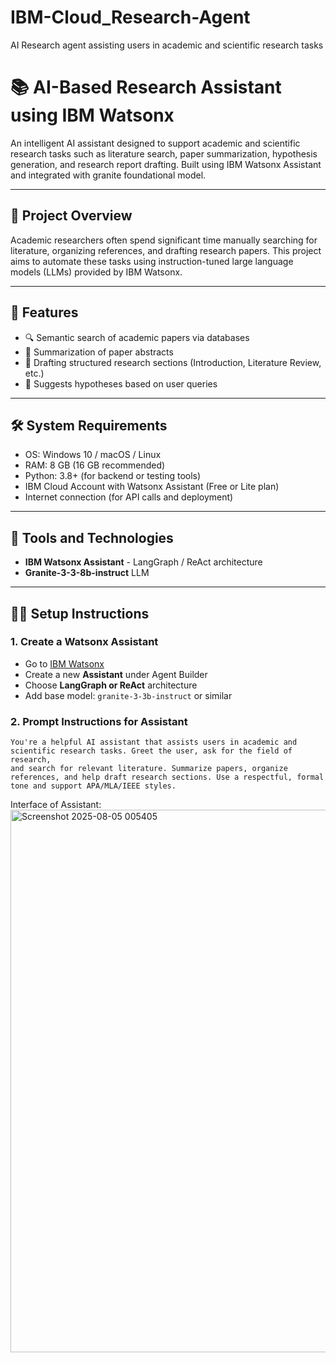 # IBM-Cloud_Research-Agent
AI Research agent assisting users in academic and scientific research tasks

# 📚 AI-Based Research Assistant using IBM Watsonx

An intelligent AI assistant designed to support academic and scientific research tasks such as literature search, paper summarization, hypothesis generation, and research report drafting. Built using IBM Watsonx Assistant and integrated with granite foundational model.

---

## 🧠 Project Overview

Academic researchers often spend significant time manually searching for literature, organizing references, and drafting research papers. This project aims to automate these tasks using instruction-tuned large language models (LLMs) provided by IBM Watsonx.

---

## 🚀 Features

- 🔍 Semantic search of academic papers via databases
- 🧾 Summarization of paper abstracts
- 📖 Drafting structured research sections (Introduction, Literature Review, etc.)  
- 🧠 Suggests hypotheses based on user queries  

---

## 🛠 System Requirements

- OS: Windows 10 / macOS / Linux  
- RAM: 8 GB (16 GB recommended)  
- Python: 3.8+ (for backend or testing tools)  
- IBM Cloud Account with Watsonx Assistant (Free or Lite plan)  
- Internet connection (for API calls and deployment)

---

## 🧰 Tools and Technologies

- **IBM Watsonx Assistant** - LangGraph / ReAct architecture  
- **Granite-3-3-8b-instruct** LLM  

---

## 🧑‍💻 Setup Instructions

### 1. Create a Watsonx Assistant
- Go to [IBM Watsonx](https://www.ibm.com/watsonx)
- Create a new **Assistant** under Agent Builder
- Choose **LangGraph or ReAct** architecture
- Add base model: `granite-3-3b-instruct` or similar

### 2. Prompt Instructions for Assistant
```
You're a helpful AI assistant that assists users in academic and scientific research tasks. Greet the user, ask for the field of research,
and search for relevant literature. Summarize papers, organize references, and help draft research sections. Use a respectful, formal tone and support APA/MLA/IEEE styles.
```
Interface of Assistant:
<img width="1900" height="868" alt="Screenshot 2025-08-05 005405" src="https://github.com/user-attachments/assets/b98925c2-d869-4269-ab3b-d332f41a7d93" />

